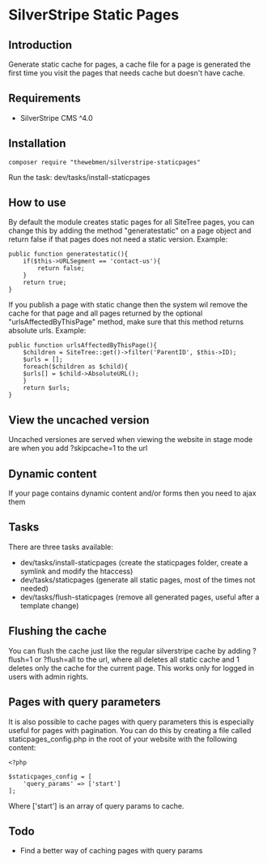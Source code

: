 # SilverStripe Static Pages

## Introduction

Generate static cache for pages, a cache file for a page is generated the first time you visit the pages that needs cache but doesn't have cache.

## Requirements

* SilverStripe CMS ^4.0

## Installation

```
composer require "thewebmen/silverstripe-staticpages"
```
Run the task: dev/tasks/install-staticpages

## How to use
By default the module creates static pages for all SiteTree pages, you can change this by adding the method "generatestatic" on a page object and return false if that pages does not need a static version.
Example:
```
public function generatestatic(){
    if($this->URLSegment == 'contact-us'){
        return false;
    }
    return true;
}
```
If you publish a page with static change then the system wil remove the cache for that page and all pages returned by the optional "urlsAffectedByThisPage" method, make sure that this method returns absolute urls.
Example:
```
public function urlsAffectedByThisPage(){
    $children = SiteTree::get()->filter('ParentID', $this->ID);
    $urls = [];
    foreach($children as $child){
    $urls[] = $child->AbsoluteURL();
    }
    return $urls;
}
```

## View the uncached version
Uncached versiones are served when viewing the website in stage mode are when you add ?skipcache=1 to the url

## Dynamic content
If your page contains dynamic content and/or forms then you need to ajax them

## Tasks
There are three tasks available:
* dev/tasks/install-staticpages (create the staticpages folder, create a symlink and modify the htaccess)
* dev/tasks/staticpages (generate all static pages, most of the times not needed)
* dev/tasks/flush-staticpages (remove all generated pages, useful after a template change)

## Flushing the cache
You can flush the cache just like the regular silverstripe cache by adding ?flush=1 or ?flush=all to the url, where all deletes all static cache and 1 deletes only the cache for the current page.
This works only for logged in users with admin rights.

## Pages with query parameters
It is also possible to cache pages with query parameters this is especially useful for pages with pagination.
You can do this by creating a file called staticpages_config.php in the root of your website with the following content:
```
<?php

$staticpages_config = [
    'query_params' => ['start']
];
```
Where ['start'] is an array of query params to cache.

## Todo
* Find a better way of caching pages with query params
